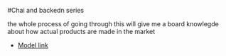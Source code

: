 #Chai and backedn series

the whole process of going through this will give me a board knowlegde about how actual products are made in the market

- [Model link](https://app.eraser.io/workspace/YtPqZ1VogxGy1jzIDkzj?origin=share)
